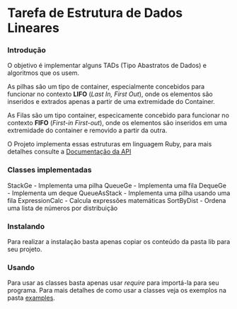 Tarefa de Estrutura de Dados Lineares
=============

### Introdução ###

O objetivo é implementar alguns TADs (Tipo Abastratos de Dados) e algoritmos que os usem.

As pilhas são um tipo de container, especialmente concebidos para funcionar no contexto **LIFO** (_Last In, First Out_), onde os elementos são inseridos e extrados apenas a partir de uma extremidade do Container.

As Filas são um tipo container, especicamente concebido para funcionar no contexto **FIFO** (_First-in First-out_), onde os elementos são inseridos em uma extremidade do container e removido a partir da outra.

O Projeto implementa essas estruturas em linguagem Ruby, para mais detalhes consulte a [Documentação da API](http://roldaojr.github.io/ifrn-tads-edl/doc/)

### Classes implementadas ###
StackGe - Implementa uma pilha 
QueueGe - Implementa uma fila
DequeGe - Implementa um deque
QueueAsStack - Implementa uma pilha usando uma fila
ExpressionCalc - Calcula expressões matemáticas
SortByDist - Ordena uma lista de números por distribuição

### Instalando ###

Para realizar a instalação basta apenas copiar os conteúdo da pasta lib para seu projeto.

### Usando ###

Para usar as classes basta apenas usar _require_ para importá-la para seu programa.
Para mais detalhes de como usar a classes veja os exemplos na pasta [examples](http://github.com/roldaojr/ifrn-tads-edl/tree/master/examples).
